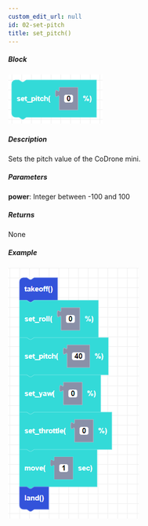 ```yaml
---
custom_edit_url: null
id: 02-set-pitch
title: set_pitch()
---
```


##### Block

![set pitch image](set_pitch.png)

##### Description

Sets the pitch value of the CoDrone mini.

##### Parameters
**power**: Integer between -100 and 100 <br /> 

##### Returns

None

##### Example

![set pitch example](set_pitch_example.png)
